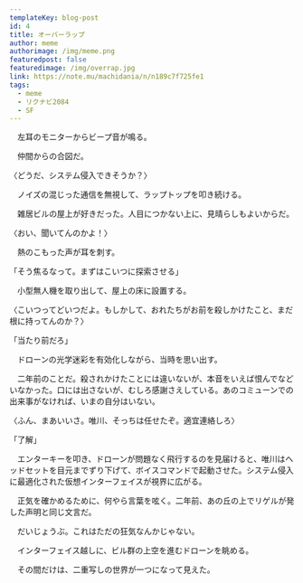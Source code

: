 ```yaml
---
templateKey: blog-post
id: 4
title: オーバーラップ
author: meme
authorimage: /img/meme.png
featuredpost: false
featuredimage: /img/overrap.jpg
link: https://note.mu/machidania/n/n189c7f725fe1
tags:
  - meme
  - リクナビ2084
  - SF
---
```


　左耳のモニターからビープ音が鳴る。　

　仲間からの合図だ。

〈どうだ、システム侵入できそうか？〉

　ノイズの混じった通信を無視して、ラップトップを叩き続ける。

　雑居ビルの屋上が好きだった。人目につかない上に、見晴らしもよいからだ。

〈おい、聞いてんのかよ！〉

　熱のこもった声が耳を刺す。

「そう焦るなって。まずはこいつに探索させる」

　小型無人機を取り出して、屋上の床に設置する。

〈こいつってどいつだよ。もしかして、おれたちがお前を殺しかけたこと、まだ根に持ってんのか？〉

「当たり前だろ」

　ドローンの光学迷彩を有効化しながら、当時を思い出す。

　二年前のことだ。殺されかけたことには違いないが、本音をいえば恨んでなどいなかった。口には出さないが、むしろ感謝さえしている。あのコミューンでの出来事がなければ、いまの自分はいない。

〈ふん、まあいいさ。唯川、そっちは任せたぞ。適宜連絡しろ〉


「了解」

　エンターキーを叩き、ドローンが問題なく飛行するのを見届けると、唯川はヘッドセットを目元までずり下げて、ボイスコマンドで起動させた。システム侵入に最適化された仮想インターフェイスが視界に広がる。

　正気を確かめるために、何やら言葉を呟く。二年前、あの丘の上でリゲルが発した声明と同じ文言だ。

　だいじょうぶ。これはただの狂気なんかじゃない。

　インターフェイス越しに、ビル群の上空を進むドローンを眺める。

　その間だけは、二重写しの世界が一つになって見えた。
